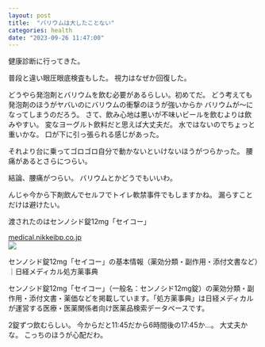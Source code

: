 ```yaml
---
layout: post
title:  "バリウムは大したことない"
categories: health
date: "2023-09-26 11:47:00"
---
```


健康診断に行ってきた。

普段と違い眼圧眼底検査もした。
視力はなぜか回復した。

どうやら発泡剤とバリウムを飲む必要があるらしい。初めてだ。
どう考えても発泡剤のほうがヤバいのにバリウムの衝撃のほうが強いからか
バリウムが〜になってしまうのだろう。
さて、飲み心地は悪いが不味いビールを飲むよりは飲みやすい。
変なヨーグルト飲料だと思えば大丈夫だ。
水ではないのでちょっと重いかな。
口が下に引っ張られる感じがあった。

それより台に乗ってゴロゴロ自分で動かないといけないほうがつらかった。
腰痛があるとさらにつらい。

結論、腰痛がつらい。
バリウムとかどうでもいいわ。

んじゃ今から下剤飲んでセルフでトイレ軟禁事件でもしますかね。
漏らすことだけは避けたい。

渡されたのはセンノシド錠12mg「セイコー」


<div class="card">
  <a href="https://medical.nikkeibp.co.jp/inc/all/drugdic/prd/23/2354003F2340.html"></a>
  <div class="card__header">
    <a href="https://medical.nikkeibp.co.jp/inc/all/drugdic/prd/23/2354003F2340.html">medical.nikkeibp.co.jp</a>
  </div>
  <div class="card__image">
    <img src="https://medical.nikkeibp.co.jp/images/nm1311/logo/ogp_shohoyaku.png">
  </div>
  <div class="card__title">
    <p>センノシド錠12mg「セイコー」の基本情報（薬効分類・副作用・添付文書など）｜日経メディカル処方薬事典</p>
  </div>
  <div class="card__description">
    <p>センノシド錠12mg「セイコー」（一般名：センノシド12mg錠）の薬効分類・副作用・添付文書・薬価などを掲載しています。「処方薬事典」は日経メディカルが運営する医療・医薬関係者向け医薬品検索データベースです。</p>
  </div>
</div>


2錠ずつ飲むらしい。
今からだと11:45だから6時間後の17:45か...。
大丈夫かな。
こっちのほうが心配だわ。
